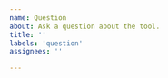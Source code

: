 ```yaml
---
name: Question
about: Ask a question about the tool.
title: ''
labels: 'question'
assignees: ''

---
```


<!-- **IMPORTANT!**
Please make sure to look for an answer to your question in our documentation and the documentation before asking a question here.

If you have a general question regarding the module use Discord `nuxt` channel. Thanks!

Nuxt Discord: https://discord.nuxtjs.org/
-->
